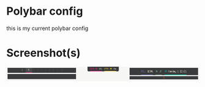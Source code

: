 # Polybar config
this is my current polybar config
#
# Screenshot(s)
![Image alt text](screenshots/2021-08-16-222152_1920x1080_scrot.png?raw=true)
